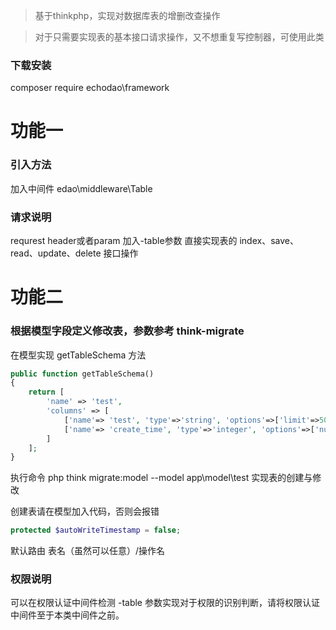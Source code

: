 > 基于thinkphp，实现对数据库表的增删改查操作

> 对于只需要实现表的基本接口请求操作，又不想重复写控制器，可使用此类

### 下载安装
composer require echodao\framework

# 功能一
### 引入方法
加入中间件 edao\middleware\Table

### 请求说明
requrest header或者param 加入-table参数 直接实现表的 index、save、read、update、delete 接口操作

# 功能二
### 根据模型字段定义修改表，参数参考 think-migrate
在模型实现 getTableSchema 方法

```php
public function getTableSchema()
{
    return [
        'name' => 'test',
        'columns' => [
            ['name'=> 'test', 'type'=>'string', 'options'=>['limit'=>50]],
            ['name'=> 'create_time', 'type'=>'integer', 'options'=>['null'=> true, 'comment'=>'添加时间']],
        ]
    ];
}
```

执行命令 php think migrate:model --model app\\model\\test 实现表的创建与修改

创建表请在模型加入代码，否则会报错
```php
protected $autoWriteTimestamp = false;
```

默认路由 表名（虽然可以任意）/操作名

### 权限说明
可以在权限认证中间件检测 -table 参数实现对于权限的识别判断，请将权限认证中间件至于本类中间件之前。